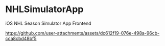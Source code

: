 # NHLSimulatorApp
iOS NHL Season Simulator App Frontend

https://github.com/user-attachments/assets/dc612f19-076e-498a-96cb-cca8cbd48bf5

